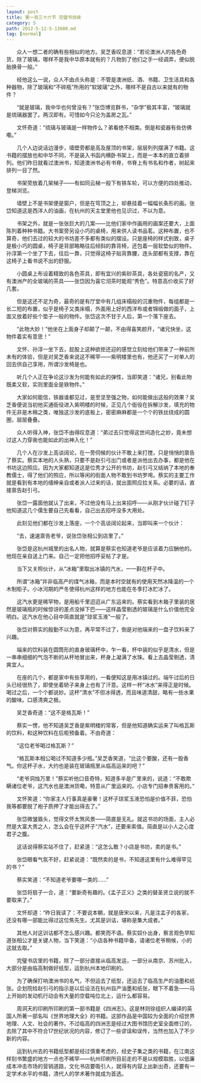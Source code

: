 ```yaml
---
layout: post
title: 第一百三十六节 完璧书坊续
category: 5
path: 2012-5-12-5-13600.md
tag: [normal]
---
```


　　众人一想二者的确有些相似的地方。吴芝香叹息道：“若论澳洲人的各色奇货，除了玻璃，哪样不是我中华原本就有的？凡物到了他们之手一经调弄，便似脱胎换骨一般。”

　　经他这么一说，众人不由点头称是：不管是澳洲纸、酒、书籍、卫生洁具和各种器物，除了玻璃和“不碎瓶”所用的“软玻璃”之外，哪样不是自古以来就有的物件？

　　“就是玻璃，我中华也何曾没有？”张岱博览群书，“杂学”极其丰富，“玻璃就是琉璃器罢了。两汉即有。可惜如今只沦为盖房之瓦。”

　　文怀奇道：“琉璃与玻璃是一样物件么？弟看绝不相类。倒是和瓷器有些仿佛嘞。”

　　几个人边说话边漫步，墙壁旁都是高及屋顶的书架，层层列列摆满了书籍。这书籍的摆放也和中华不同，不是装入书函内横卧书架上，而是一本本的直立着排列。他们昨日就看过澳洲书，知道澳洲书必有书脊，书脊上有书名和作者，树起来排列一目了然。

　　书架旁放着几架梯子——有如同云梯一般下有铁车轮，可以方便的四处推动，登梯浏览。

　　墙壁上不是书架便是窗户，但是在穹顶之上，却悬挂着一幅幅长条形的画。张岱知道这是西洋人的油画，在杭州的天主堂里他也见识过，不以为意。

　　书架之外，就是一张张巨大的几案——比他们家中作画用的画案还要大，上面陈列着种种书籍。大书案旁另设小巧的桌椅，用来供人读书品茗。这种布置，也不算奇，他们去过的较大的书坊差不多都有类似的摆设。只是座椅的样式别致，桌子是极小巧的圆桌，椅子是背部略略往后倾斜的靠背椅，还包着一层软垫似的物件。孙淳第一个坐了下去，往后一靠，只觉得这椅子贴背靠腰，连头部都有支撑，靠在这椅子上看书说不出的舒服。

　　小圆桌上布设着精致的各色茶具，即有宜兴的紫砂茶具，各处瓷窑的名产，又有澳洲产的全玻璃的茶具——张岱因为喜它沏茶时能观“秀色”。特意高价收买了好几套。

　　但是这还不足为奇，最奇的是有厅堂中有几组床榻般的沉重物件，每组都是一长二短的布置，似乎是椅子又类床榻，外面用上好的西洋布或者锦缎做的面子，上面又放着好些个垫子一般的物件。张岱这次不甘于人后，第一个落下座去。

　　“此物大妙！”他坐在上面身子却颠了一颠，不由得喜笑颜开，“诸兄快坐，这物件着实有意思！”

　　文怀、孙淳一坐下去，屁股上这种欲拒还迎的感觉立刻给他们带来了一种前所未有的体验，但是对吴芝香来说这不稀罕——紫明楼里也有，他还买了一对单人的回去供自己享用，所谓沙发椅是也。

　　听几个人正在争论这沙发为何能有如此的弹性，当即笑道：“诸兄，别看此物既柔又软，实则里面全是铁物件。”

　　大家如何能信，铁器谁都见过，是至坚至强之物，如何能做出这般的效果？吴芝香便说当初他买通衙役进入紫明楼的时候，正见几个衙役在拆解沙发，填充的物件无非是木棉之类，唯独这沙发的底板上，密密麻麻都是一个个的铁丝绕成的圆圈，层层叠叠。

　　众人听得入神，张岱不由得叹息道：“弟过去只觉得这世间造化之妙，竟未想过这人力穿凿也能如此的出神入化！”

　　几个人在沙发上高谈阔论，在一旁伺候的伙计不敢上来打搅，只是悄悄的禀告了蔡实。蔡实本地的人头熟，只要不是赵引弓出门或者是派他出去办事，都是他在书坊这边照应。因为大家都知道这是位秀才公开的书坊，赵引弓又结纳了本地的奉教儒士，得了他们的照应，所以等闲的街面人物不敢到书坊罗唣。蔡实的主要工作就是看到有本地的缙绅亲自或者派人过来的话，就出面照应拉关系。必要的话，直接禀告赵引弓。

　　张岱一露面他就认了出来，不过他没有马上出来招呼——从刚才伙计碰了钉子他知道这几个儒生要自己先看看，自己出去招呼没多大用处。

　　此刻见他们都在沙发上落座，一个个高谈阔论起来，当即叫来一个伙计：

　　“去，速速禀告老爷，说张岱张相公到店里了。”

　　张岱是这杭州城里的出名人物，就算是蔡实也知道老爷是应该着力应酬他的。他现在亲自送上门来。自己一定把他招呼妥帖了才是。

　　当下又关照伙计，从“冰箱”里取出冰镇的汽水，一一斟在杯子中。

　　所谓“冰箱”并非临高产的煤气冰箱，而是本时空就有的使用天然冰降温的一个木制柜子。小冰河期的严冬使得杭州这样的地方也能在冬季打冰贮冰了。

　　这汽水更是稀罕物，是用船千里迢迢从广东运来的。蔡实看到木箱子里装的居然是玻璃瓶的时候惊讶的差点没掉下巴——这样晶莹剔透的玻璃是什么价值他完全明白。这汽水在他心目中简直就是“琼浆玉液”一般了。

　　张岱对蔡实的殷勤不以为意，再平常不过了，倒是对他端来的一盘子饮料来了兴趣。

　　端来的饮料装在圆筒形的直身玻璃杯中，乍一看，杯中装的似乎是清水，但是一串串细细的气泡不断的从杯地冒出来，杯身上凝满了水珠。看上去晶莹剔透，清爽宜人。

　　在座的几个，都是家中有些享用的，一看便知这是用冰镇过的。端午过后的日头已经很热了，即使坐着轿子来身上也有了汗意。这样一杯“冰水”来得正是时候。喝过之后，一个个都说妙。这杯“清水”不但冰得透，而且味道清甜，略有一些水果的酸味。口感清爽之极。

　　吴芝香奇道：“这不是格瓦斯！”

　　蔡实一愣，他不知道吴芝香是紫明楼的常客，但是他知道确实运来了叫格瓦斯的饮料，和这种饮料在后柜预备着。不由奇道：

　　“这位老爷喝过格瓦斯？”

　　“格瓦斯本相公喝过不知道多少瓶。”吴芝香笑道，“比这个要酸，还有一股香气。你这杯子水，大约也是装在玻璃瓶里从临高运来的吧？”

　　“老爷洞烛万里！”蔡实听他口音奇特，知道多半是广里来的，说道：“不敢欺瞒诸位老爷，这汽水也是澳洲货嘞，特意从广里运来的。小店专门招奉贵客用的。”

　　文怀笑道：“你家主人行事真是豪奢！这杯子琼浆玉液恐怕是价值不菲，恐怕我等都要脱了袍子质押了才能出得去了。”

　　张岱微皱眉头，觉得文怀太煞风景——简直是无礼。就这书坊的场面，主人必然是大富大贵之人，怎么会在乎这杯子“汽水”，还要来索值。简直是以小人之心度君子之腹。

　　这话说得蔡实站不住了，赶紧道：“这怎么敢？小店是书坊，卖的是书。”

　　张岱眼看气氛不好，赶紧说道：“既然卖的是书，不知道这里有什么难得罕见的书？”

　　蔡实笑道：“不知道老爷要哪一类的……”

　　张岱将扇子一合，道：“要新奇有趣的。《孟子正义》之类的替圣贤立说的就不要取来了。”

　　文怀却道：“昨日我读了：不要说本朝，就是唐宋以来，凡是注孟子的各家，还没有哪一部能比得过这位焦先生。尤其是训诂，堪称是集大成者。”

　　其他人对这训诂都不怎么感兴趣。都笑而不语。蔡实奴仆出身，察言观色早知道张相公才是关键人物，当下笑道：“小店各种书籍毕备，请诸位老爷稍候，小的这就去取。”

　　完璧书店里的书籍，除了一部分直接从临高发运，一部分从南京、苏州批入，大部分是由临高制做好纸型，运到杭州本地印刷的。

　　为了确保打响澳洲书的名气，不但运去了纸型，还运去了临高生产的油墨和纸张。企划院给赵引弓的指示是以后设法在杭州自产油墨和纸张，眼下不着急——马上开始的发动机行动会有大量的空载吨位北上，运什么都容易。

　　周洞天的印刷所印刷的第一部书籍是《四洲志》。这是林则徐组织人编译的英国人所著一部名叫《世界地理大全》的书籍。这部作品是中国较为全面的介绍世界地理、人文、社会的著作。不过临高的四洲志是经过大图书馆历史室全面修订的，去除了其中不符合17世纪状况的内容，修订了一些谬误和误传，当然也加入了不少新的内容。

　　运到杭州去的书籍纸型都是经过慎重考虑的，经史子集之类的书籍，在江南这样刻书繁盛的地方一点也不稀罕——杭州印刷所目前走的不是以规模取胜，以低廉成本冲击市场的营销道路，文化书店要吸引人，就得有内容上出新出奇，还要有一定学术水平的书籍，清代人的学术著作就成为首选。

